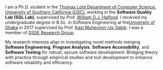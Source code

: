 <p>
  I am a Ph.D. student in the <a target="_blank" rel="noopener" href="https://www.cs.usc.edu">Thomas Lord Department of Computer Science</a>, <a target="_blank" rel="noopener" href="http://usc.edu">University of Southern California (USC)</a>, working in the <strong>Software Quality Lab (SQL Lab)</strong>, supervised by Prof. <a href="https://viterbi-web.usc.edu/~halfond/index.html" target="_blank">William G.J. Halfond</a>. I received my undergraduate degree in B.Sc. in Software Engineering at the<a target="_blank" rel="noopener" href="https://www.du.ac.bd">University of Dhaka</a> in 2017 supervised by Prof. <a target="_blank" rel="noopener" href="https://dsse.github.io/members/"> Kazi Muheymin-Us-Sakib</a>. I was a member of <a target="_blank" rel="noopener" href="https://dsse.iit.du.ac.bd"> DSSE Research Group</a>.
</p>
<p>
  My research interests align in investigating novel methods merging <strong>Software Engineering</strong>, <strong>Program Analysis</strong>, <strong>Software Accessibility</strong>, and <strong>Software Testing</strong> for robust, secure software development. Bridging theory with practice through empirical studies and tool development to enhance software reliability and efficiency.
</p>

